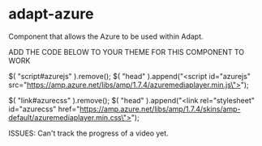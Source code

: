 adapt-azure
================

Component that allows the Azure to be used within Adapt. 

ADD THE CODE BELOW TO YOUR THEME FOR THIS COMPONENT TO WORK

 $( "script#azurejs" ).remove();
 $( "head" ).append("<script id=\"azurejs\" src=\"https://amp.azure.net/libs/amp/1.7.4/azuremediaplayer.min.js\"></script>");

 $( "link#azurecss" ).remove();
 $( "head" ).append("<link rel=\"stylesheet\" id=\"azurecss\" href=\"https://amp.azure.net/libs/amp/1.7.4/skins/amp-default/azuremediaplayer.min.css\">");

ISSUES: Can't track the progress of a video yet.
